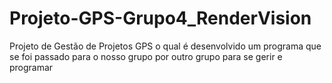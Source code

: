# Projeto-GPS-Grupo4_RenderVision
 Projeto de Gestão de Projetos GPS o qual é desenvolvido um programa que se foi passado para o nosso grupo por outro grupo para se gerir e programar
